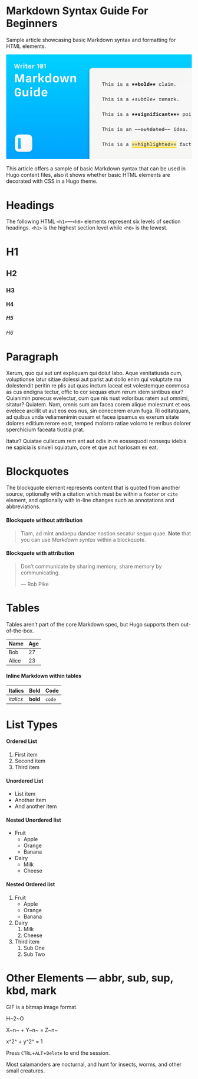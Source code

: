 # Markdown Syntax Guide For Beginners

Sample article showcasing basic Markdown syntax and formatting for HTML elements.

![Markdown Syntax Guide](imgs/markdown-syntax-guide.jpg)

This article offers a sample of basic Markdown syntax that can be used in Hugo content files, also it shows whether basic HTML elements are decorated with CSS in a Hugo theme.

# Headings

The following HTML `<h1>`—`<h6>` elements represent six levels of section headings. `<h1>` is the highest section level while `<h6>` is the lowest.

# H1

## H2

### H3

#### H4

##### H5

###### H6

# Paragraph

Xerum, quo qui aut unt expliquam qui dolut labo. Aque venitatiusda cum, voluptionse latur sitiae dolessi aut parist aut dollo enim qui voluptate ma dolestendit peritin re plis aut quas inctum laceat est volestemque commosa as cus endigna tectur, offic to cor sequas etum rerum idem sintibus eiur? Quianimin porecus evelectur, cum que nis nust voloribus ratem aut omnimi, sitatur? Quiatem. Nam, omnis sum am facea corem alique molestrunt et eos evelece arcillit ut aut eos eos nus, sin conecerem erum fuga. Ri oditatquam, ad quibus unda veliamenimin cusam et facea ipsamus es exerum sitate dolores editium rerore eost, temped molorro ratiae volorro te reribus dolorer sperchicium faceata tiustia prat.

Itatur? Quiatae cullecum rem ent aut odis in re eossequodi nonsequ idebis ne sapicia is sinveli squiatum, core et que aut hariosam ex eat.

# Blockquotes

The blockquote element represents content that is quoted from another source, optionally with a citation which must be within a `footer` or `cite` element, and optionally with in-line changes such as annotations and abbreviations.

#### Blockquote without attribution

> Tiam, ad mint andaepu dandae nostion secatur sequo quae. **Note** that you can use _Markdown syntax_ within a blockquote.

#### Blockquote with attribution

> Don’t communicate by sharing memory, share memory by communicating.
>
> — Rob Pike

# Tables

Tables aren’t part of the core Markdown spec, but Hugo supports them out-of-the-box.

| Name  | Age |
| ----- | --- |
| Bob   | 27  |
| Alice | 23  |

#### Inline Markdown within tables

| Italics   | Bold     | Code   |
| --------- | -------- | ------ |
| _italics_ | **bold** | `code` |

# List Types

#### Ordered List

1.  First item
2.  Second item
3.  Third item

#### Unordered List

-   List item
-   Another item
-   And another item

#### Nested Unordered list

-   Fruit
    -   Apple
    -   Orange
    -   Banana
-   Dairy
    -   Milk
    -   Cheese

#### Nested Ordered list

1.  Fruit
    -   Apple
    -   Orange
    -   Banana
2.  Dairy
    1.  Milk
    2.  Cheese
3.  Third item
    1.  Sub One
    2.  Sub Two

# Other Elements — abbr, sub, sup, kbd, mark

GIF is a bitmap image format.

H~2~O

X~n~ + Y~n~ = Z~n~

x^2^ + y^2^ = 1

Press `CTRL`+`ALT`+`Delete` to end the session.

Most salamanders are nocturnal, and hunt for insects, worms, and other small creatures.

